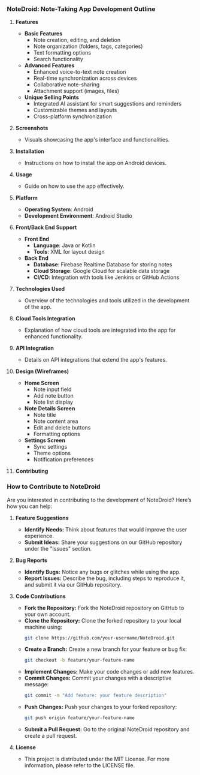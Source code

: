### NoteDroid: Note-Taking App Development Outline

1. **Features**
   - **Basic Features**
     - Note creation, editing, and deletion
     - Note organization (folders, tags, categories)
     - Text formatting options
     - Search functionality
   - **Advanced Features**
     - Enhanced voice-to-text note creation
     - Real-time synchronization across devices
     - Collaborative note-sharing
     - Attachment support (images, files)
   - **Unique Selling Points**
     - Integrated AI assistant for smart suggestions and reminders
     - Customizable themes and layouts
     - Cross-platform synchronization

2. **Screenshots**
   - Visuals showcasing the app's interface and functionalities.

3. **Installation**
   - Instructions on how to install the app on Android devices.

4. **Usage**
   - Guide on how to use the app effectively.

5. **Platform**
   - **Operating System**: Android
   - **Development Environment**: Android Studio

6. **Front/Back End Support**
   - **Front End**
     - **Language**: Java or Kotlin
     - **Tools**: XML for layout design
   - **Back End**
     - **Database**: Firebase Realtime Database for storing notes
     - **Cloud Storage**: Google Cloud for scalable data storage
     - **CI/CD**: Integration with tools like Jenkins or GitHub Actions

7. **Technologies Used**
   - Overview of the technologies and tools utilized in the development of the app.

8. **Cloud Tools Integration**
   - Explanation of how cloud tools are integrated into the app for enhanced functionality.

9. **API Integration**
   - Details on API integrations that extend the app's features.

10. **Design (Wireframes)**
    - **Home Screen**
      - Note input field
      - Add note button
      - Note list display
    - **Note Details Screen**
      - Note title
      - Note content area
      - Edit and delete buttons
      - Formatting options
    - **Settings Screen**
      - Sync settings
      - Theme options
      - Notification preferences

11. **Contributing**
  ### How to Contribute to NoteDroid

Are you interested in contributing to the development of NoteDroid? Here’s how you can help:

1. **Feature Suggestions**
   - **Identify Needs:** Think about features that would improve the user experience.
   - **Submit Ideas:** Share your suggestions on our GitHub repository under the "Issues" section.

2. **Bug Reports**
   - **Identify Bugs:** Notice any bugs or glitches while using the app.
   - **Report Issues:** Describe the bug, including steps to reproduce it, and submit it via our GitHub repository.

3. **Code Contributions**
   - **Fork the Repository:** Fork the NoteDroid repository on GitHub to your own account.
   - **Clone the Repository:** Clone the forked repository to your local machine using:
     ```bash
     git clone https://github.com/your-username/NoteDroid.git
     ```
   - **Create a Branch:** Create a new branch for your feature or bug fix:
     ```bash
     git checkout -b feature/your-feature-name
     ```
   - **Implement Changes:** Make your code changes or add new features.
   - **Commit Changes:** Commit your changes with a descriptive message:
     ```bash
     git commit -m "Add feature: your feature description"
     ```
   - **Push Changes:** Push your changes to your forked repository:
     ```bash
     git push origin feature/your-feature-name
     ```
   - **Submit a Pull Request:** Go to the original NoteDroid repository and create a pull request.
13. **License**
    - This project is distributed under the MIT License. For more information, please refer to the LICENSE file.

